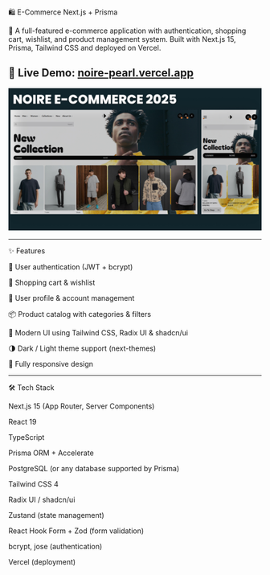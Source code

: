 🛍️ E-Commerce Next.js + Prisma

🚀 A full-featured e-commerce application with authentication, shopping cart, wishlist, and product management system.
Built with Next.js 15, Prisma, Tailwind CSS and deployed on Vercel.

## 🔗 Live Demo: [noire-pearl.vercel.app](https://noire-pearl.vercel.app)

![Screenshot](/public/thumbnail.jpg)

---

✨ Features

🔑 User authentication (JWT + bcrypt)

🛒 Shopping cart & wishlist

👤 User profile & account management

📦 Product catalog with categories & filters

🎨 Modern UI using Tailwind CSS, Radix UI & shadcn/ui

🌗 Dark / Light theme support (next-themes)

📱 Fully responsive design

---

🛠️ Tech Stack

Next.js 15 (App Router, Server Components)

React 19

TypeScript

Prisma ORM + Accelerate

PostgreSQL (or any database supported by Prisma)

Tailwind CSS 4

Radix UI / shadcn/ui

Zustand (state management)

React Hook Form + Zod (form validation)

bcrypt, jose (authentication)

Vercel (deployment)
